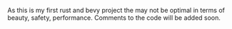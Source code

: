 As this is my first rust and bevy project the may not be optimal in terms of beauty, safety, performance. Comments to the code will be added soon.
